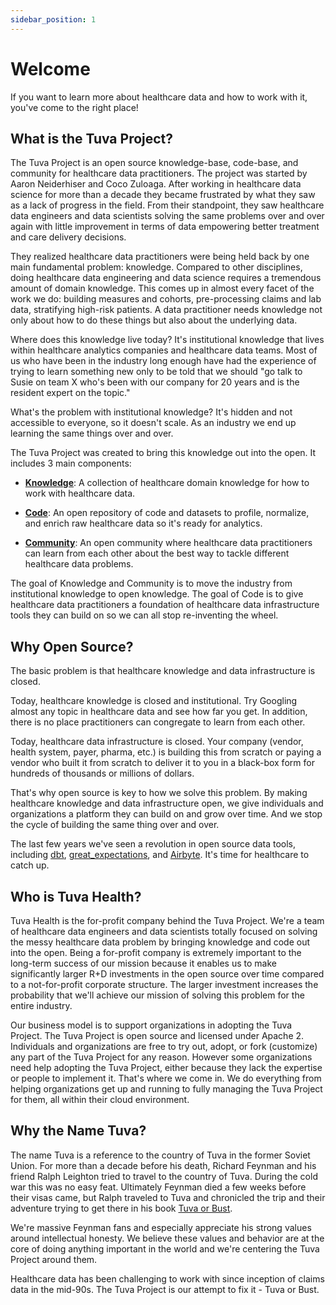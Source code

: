 ```yaml
---
sidebar_position: 1
---
```


# Welcome

If you want to learn more about healthcare data and how to work with it, you've come to the right place!

## What is the Tuva Project?

The Tuva Project is an open source knowledge-base, code-base, and community for healthcare data practitioners.  The project was started by Aaron Neiderhiser and Coco Zuloaga.  After working in healthcare data science for more than a decade they became frustrated by what they saw as a lack of progress in the field.  From their standpoint, they saw healthcare data engineers and data scientists solving the same problems over and over again with little improvement in terms of data empowering better treatment and care delivery decisions.  

They realized healthcare data practitioners were being held back by one main fundamental problem: knowledge.  Compared to other disciplines, doing healthcare data engineering and data science requires a tremendous amount of domain knowledge.  This comes up in almost every facet of the work we do: building measures and cohorts, pre-processing claims and lab data, stratifying high-risk patients.  A data practitioner needs knowledge not only about how to do these things but also about the underlying data.  

Where does this knowledge live today?  It's institutional knowledge that lives within healthcare analytics companies and healthcare data teams.  Most of us who have been in the industry long enough have had the experience of trying to learn something new only to be told that we should "go talk to Susie on team X who's been with our company for 20 years and is the resident expert on the topic."

What's the problem with institutional knowledge?  It's hidden and not accessible to everyone, so it doesn't scale.  As an industry we end up learning the same things over and over.

The Tuva Project was created to bring this knowledge out into the open.  It includes 3 main components:

- [**Knowledge**](https://thetuvaproject.com/docs/intro): A collection of healthcare domain knowledge for how to work with healthcare data.

- [**Code**](https://github.com/tuva-health): An open repository of code and datasets to profile, normalize, and enrich raw healthcare data so it's ready for analytics.

- [**Community**](https://join.slack.com/t/thetuvaproject/shared_invite/zt-16iz61187-G522Mc2WGA2mHF57e0il0Q): An open community where healthcare data practitioners can learn from each other about the best way to tackle different healthcare data problems.

The goal of Knowledge and Community is to move the industry from institutional knowledge to open knowledge.  The goal of Code is to give healthcare data practitioners a foundation of healthcare data infrastructure tools they can build on so we can all stop re-inventing the wheel.

## Why Open Source?

The basic problem is that healthcare knowledge and data infrastructure is closed.

Today, healthcare knowledge is closed and institutional.  Try Googling almost any topic in healthcare data and see how far you get.  In addition, there is no place practitioners can congregate to learn from each other.  

Today, healthcare data infrastructure is closed.  Your company (vendor, health system, payer, pharma, etc.) is building this from scratch or paying a vendor who built it from scratch to deliver it to you in a black-box form for hundreds of thousands or millions of dollars.  

That's why open source is key to how we solve this problem.  By making healthcare knowledge and data infrastructure open, we give individuals and organizations a platform they can build on and grow over time.  And we stop the cycle of building the same thing over and over.

The last few years we've seen a revolution in open source data tools, including [dbt](https://www.getdbt.com/), [great_expectations](https://greatexpectations.io/), and [Airbyte](https://airbyte.com/).  It's time for healthcare to catch up.

## Who is Tuva Health?

Tuva Health is the for-profit company behind the Tuva Project.  We're a team of healthcare data engineers and data scientists totally focused on solving the messy healthcare data problem by bringing knowledge and code out into the open.  Being a for-profit company is extremely important to the long-term success of our mission because it enables us to make significantly larger R+D investments in the open source over time compared to a not-for-profit corporate structure.  The larger investment increases the probability that we'll achieve our mission of solving this problem for the entire industry.

Our business model is to support organizations in adopting the Tuva Project.  The Tuva Project is open source and licensed under Apache 2.  Individuals and organizations are free to try out, adopt, or fork (customize) any part of the Tuva Project for any reason.  However some organizations need help adopting the Tuva Project, either because they lack the expertise or people to implement it.  That's where we come in.  We do everything from helping organizations get up and running to fully managing the Tuva Project for them, all within their cloud environment.

## Why the Name Tuva?

The name Tuva is a reference to the country of Tuva in the former Soviet Union.  For more than a decade before his death, Richard Feynman and his friend Ralph Leighton tried to travel to the country of Tuva.  During the cold war this was no easy feat.  Ultimately Feynman died a few weeks before their visas came, but Ralph traveled to Tuva and chronicled the trip and their adventure trying to get there in his book [Tuva or Bust](https://www.amazon.com/Tuva-Bust-Richard-Feynmans-Journey/dp/0393320693).

We're massive Feynman fans and especially appreciate his strong values around intellectual honesty.  We believe these values and behavior are at the core of doing anything important in the world and we're centering the Tuva Project around them.  

Healthcare data has been challenging to work with since inception of claims data in the mid-90s.  The Tuva Project is our attempt to fix it - Tuva or Bust.
